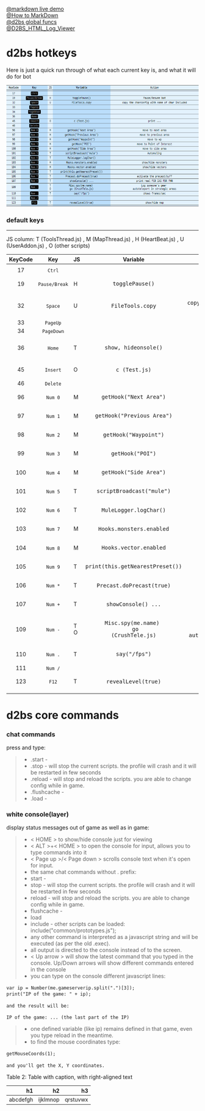 [1]: https://markdown-here.com/livedemo.html
[2]: https://github.com/noah-/d2bs/blob/master/doc/globalFuncs.h
[3]: https://github.com/nitrotech7/D2BS_HTML_Log_Viewer
[@markdown live demo][1] <br />
[@How to MarkDown](https://dooray.com/htmls/guides/markdown_ko_KR.html) <br />
[@d2bs global funcs][2] <br />
[@D2BS_HTML_Log_Viewer][3] <br />

# d2bs hotkeys

Here is just a quick run through of what each current key is, and what it will do for bot

![default key](/image/defaultkey.png "d2bs default key")

### default keys

---
JS column: T (ToolsThread.js) , M (MapThread.js) , H (HeartBeat.js) , U (UserAddon.js) , O (other scripts)

| __KeyCode__ | __Key__ | __JS__ | __Variable__ | __Action__ |
|:---:|:---:|:---|:---:|:---:|
|   |   |   |   |   |
| 17 | `Ctrl` |   |   |   |
| 19 | `Pause/Break`  | H | <pre>togglePause() | <pre>Pause/Resume bot |
| 32 | `Space` | U | <pre>FileTools.copy | <pre>copy the charconfig with name of char included |
| 33 | `PageUp` |   |   |   |
| 34 | `PageDown` |   |   |   |
| 36 | `Home` | T | <pre>show, hideonsole() | <pre>`Alt` + `Home` input console  |
| 45 | `Insert` | O | <pre>c (Test.js) | <pre>print ... |
| 46 | `Delete` |   |   |   |
| 96 | `Num 0` | M | <pre>getHook("Next Area") | move to next area |
| 97 | `Num 1` | M | <pre>getHook("Previous Area") | move to previous area |
| 98 | `Num 2` | M | <pre>getHook("Waypoint") | move to wp |
| 99 | `Num 3` | M | <pre>getHook("POI") | move to Point of Interest |
| 100 | `Num 4` | M | <pre>getHook("Side Area") | move to side area |
| 101 | `Num 5` | T | <pre>scriptBroadcast("mule") | Automuling |
| 102 | `Num 6` | T | <pre>MuleLogger.logChar() |   |
| 103 | `Num 7` | M | <pre>Hooks.monsters.enabled | show/hide monsters |
| 104 | `Num 8` | M | <pre>Hooks.vector.enabled | show/hide vectors |
| 105 | `Num 9` | T | <pre>print(this.getNearestPreset()) |   |
| 106 | `Num *` | T | <pre>Precast.doPrecast(true) | activate the precast/buff |
| 107 | `Num +` | T | <pre>showConsole() ... | print real FCR IAS FBR FHR |
| 109 | `Num -` | T<br/>O | <pre>Misc.spy(me.name) <br/> go (CrushTele.js) | <pre>Log someone's gear <br/> autoteleport in strategic areas |
| 110 | `Num .` | T | <pre>say("/fps") | shows frames/sec |
| 111 | `Num /` |   |   |   |
| 123 | `F12`  | T | <pre>revealLevel(true) | show/hide map |
|   |   |   |   |   |

# d2bs core commands

### chat commands

press and type:

> * .start -
> * .stop - will stop the current scripts. the profile will crash and it will be restarted in few seconds
> * .reload - will stop and reload the scripts. you are able to change config while in game.
> * .flushcache -
> * .load -

### white console(layer)

display status messages out of game as well as in game:

> * < HOME > to show/hide console just for viewing
> * < ALT >+< HOME > to open the console for input, allows you to type commands into it
> * < Page up >/< Page down > scrolls console text when it's open for input.
> * the same chat commands without . prefix:
> * start -
> * stop - will stop the current scripts. the profile will crash and it will be restarted in few seconds
> * reload - will stop and reload the scripts. you are able to change config while in game.
> * flushcache -
> * load
> * include - other scripts can be loaded: include("common/prototypes.js");
> * any other command is interpreted as a javascript string and will be executed (as per the old .exec).
> * all output is directed to the console instead of to the screen.
> * < Up arrow > will show the latest command that you typed in the console. Up/Down arrows will show different commands entered in the console
> * you can type on the console different javascript lines:

    var ip = Number(me.gameserverip.split(".")[3]);
    print("IP of the game: " + ip);

``` and the result will be: ```

    IP of the game: ... (the last part of the IP)

> * one defined variable (like ip) remains defined in that game, even you type reload in the meantime.
> * to find the mouse coordinates type:

    getMouseCoords(1);

``` and you'll get the X, Y coordinates. ```

<style>.table-2 table { text-align: right;  }</style>

<div class="ox-hugo-table table-2">
<div></div>
<div class="table-caption">
  <span class="table-number">Table 2</span>:
  Table with caption, with right-aligned text
</div>

| h1       | h2       | h3       |
|----------|----------|----------|
| abcdefgh | ijklmnop | qrstuvwx |

</div>

